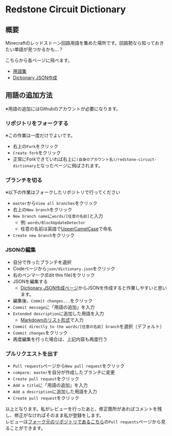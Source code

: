# Redstone Circuit Dictionary

## 概要
Minecraftのレッドストーン回路用語を集めた場所です。回路勢なら知っておきたい単語が見つかるかも...？

こちらから各ページに飛べます。
- [用語集](https://kyouju-redstone.github.io/redstone-circuit-dictionary/)
- [Dictionary JSON作成](https://kyouju-redstone.github.io/redstone-circuit-dictionary/create_dictionary_json.html)

## 用語の追加方法
※用語の追加にはGithubのアカウントが必要になります。

### リポジトリをフォークする
※この作業は一度だけでよいです。
- 右上の`Fork`をクリック
- `Create fork`をクリック
- 正常にForkできていれば右上に`(自身のアカウント名)/redstone-circuit-dictionary`となったページに飛ばされます。
### ブランチを切る
※以下の作業はフォークしたリポジトリで行ってください
- `master`から`View all branches`をクリック
- 右上の`New branch`をクリック
- `New branch name`に`words/[任意の名前]`と入力
  - 例: `words/BlockUpdateDetector`
  - 任意の名前は英語で[UpperCamelCase](https://e-words.jp/w/%E3%82%AD%E3%83%A3%E3%83%A1%E3%83%AB%E3%82%B1%E3%83%BC%E3%82%B9.html)で命名
- `Create new branch`をクリック

### JSONの編集
- 自分で作ったブランチを選択
- Codeページから`json/dictionary.json`をクリック
- 右のペンマーク(Edit this file)をクリック
- JSONを編集する
  - [Dictionary JSON作成ページ](https://kyouju-redstone.github.io/redstone-circuit-dictionary/create_dictionary_json.html)からJSONを作成すると作業しやすいと思います。
- 編集後、`Commit changes...`をクリック
- `Commit message`に「用語の追加」を入力
- `Extended description`に追加した用語を入力
  - [Markdownのリスト形式](https://docs.github.com/ja/get-started/writing-on-github/getting-started-with-writing-and-formatting-on-github/basic-writing-and-formatting-syntax#lists)で入力
- `Commit directly to the words/[任意の名前] branch`を選択（デフォルト）
- `Commit changes`をクリック
- 再度編集を行った場合は、上記内容も再度行う

### プルリクエストを出す
- `Pull requests`ページから`New pull request`をクリック
- `compare: master`を自分が作成したブランチに変更
- `Create pull request`をクリック
- `Add a title`に「用語の追加」を入力
- `Add a description`に追加した用語を入力
- `Create pull request`をクリック

以上となります。私がレビューを行ったあと、修正箇所があればコメントを残し、修正がなければそのまま私が登録をします。  
レビューは[フォーク元のリポジトリであるこちら](https://github.com/Kyouju-Redstone/redstone-circuit-dictionary)の`Pull requests`ページから見ることができます。
